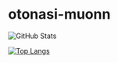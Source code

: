 # otonasi-muonn

![GitHub Stats](https://github-readme-stats.vercel.app/api?username=otonasi-muonn&show_icons=true&theme=radical)

[![Top Langs](https://github-readme-stats.vercel.app/api/top-langs/?username=otonasi-muonn&layout=compact)](https://github.com/anuraghazra/github-readme-stats)


